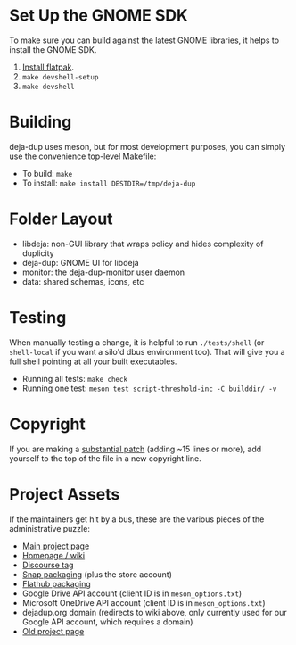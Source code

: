 <!--
SPDX-License-Identifier: CC-BY-SA-4.0
SPDX-FileCopyrightText: Michael Terry
-->

# Set Up the GNOME SDK

To make sure you can build against the latest GNOME libraries, it helps to install the GNOME SDK.

1. [Install flatpak](https://flatpak.org/setup/).
1. `make devshell-setup`
1. `make devshell`

# Building

deja-dup uses meson, but for most development purposes, you can simply use the convenience top-level Makefile:
 * To build: `make`
 * To install: `make install DESTDIR=/tmp/deja-dup`

# Folder Layout
 * libdeja: non-GUI library that wraps policy and hides complexity of duplicity
 * deja-dup: GNOME UI for libdeja
 * monitor: the deja-dup-monitor user daemon
 * data: shared schemas, icons, etc

# Testing

When manually testing a change, it is helpful to run `./tests/shell` (or `shell-local` if you want a silo'd dbus environment too).
That will give you a full shell pointing at all your built executables.

* Running all tests: `make check`
* Running one test: `meson test script-threshold-inc -C builddir/ -v`

# Copyright

If you are making a [substantial patch](https://www.gnu.org/prep/maintain/html_node/Legally-Significant.html) (adding ~15 lines or more), add yourself to the top of the file in a new copyright line.

# Project Assets

If the maintainers get hit by a bus, these are the various pieces of the administrative puzzle:

* [Main project page](https://gitlab.gnome.org/World/deja-dup)
* [Homepage / wiki](https://wiki.gnome.org/Apps/DejaDup)
* [Discourse tag](https://discourse.gnome.org/tag/deja-dup)
* [Snap packaging](https://github.com/deja-dup/snap) (plus the store account)
* [Flathub packaging](https://github.com/flathub/org.gnome.DejaDup)
* Google Drive API account (client ID is in `meson_options.txt`)
* Microsoft OneDrive API account (client ID is in `meson_options.txt`)
* dejadup.org domain (redirects to wiki above, only currently used for our Google API account, which requires a domain)
* [Old project page](https://launchpad.net/deja-dup)
